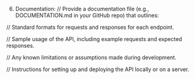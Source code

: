 6.  Documentation:
    // Provide a documentation file (e.g., DOCUMENTATION.md in your GitHub repo) that outlines:

// Standard formats for requests and responses for each endpoint.

// Sample usage of the API, including example requests and expected responses.

// Any known limitations or assumptions made during development.

// Instructions for setting up and deploying the API locally or on a server.
